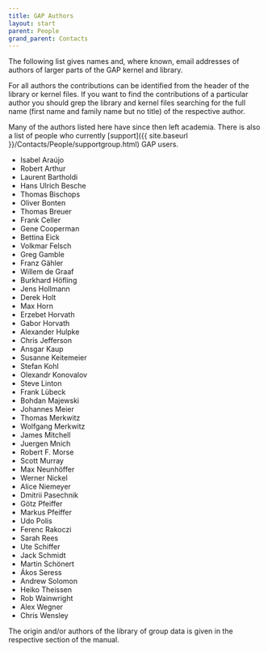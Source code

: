 ```yaml
---
title: GAP Authors
layout: start
parent: People
grand_parent: Contacts
---
```


The following list gives names and, where known, email addresses of
authors of larger parts of the GAP kernel and library.

For all authors the contributions can be identified from the header of
the library or kernel files. If you want to find the contributions of a
particular author you should grep the library and kernel files searching
for the full name (first name and family name but no title) of the
respective author.

Many of the authors listed here have since then left academia. There is
also a list of people who currently
[support]({{ site.baseurl }}/Contacts/People/supportgroup.html)
GAP users.

- Isabel Araújo
- Robert Arthur
- Laurent Bartholdi
- Hans Ulrich Besche
- Thomas Bischops
- Oliver Bonten
- Thomas Breuer
- Frank Celler
- Gene Cooperman
- Bettina Eick
- Volkmar Felsch
- Greg Gamble
- Franz Gähler
- Willem de Graaf
- Burkhard Höfling
- Jens Hollmann
- Derek Holt
- Max Horn
- Erzebet Horvath
- Gabor Horvath
- Alexander Hulpke
- Chris Jefferson
- Ansgar Kaup
- Susanne Keitemeier
- Stefan Kohl
- Olexandr Konovalov
- Steve Linton
- Frank Lübeck
- Bohdan Majewski
- Johannes Meier
- Thomas Merkwitz
- Wolfgang Merkwitz
- James Mitchell
- Juergen Mnich
- Robert F. Morse
- Scott Murray
- Max Neunhöffer
- Werner Nickel
- Alice Niemeyer
- Dmitrii Pasechnik
- Götz Pfeiffer
- Markus Pfeiffer
- Udo Polis
- Ferenc Rakoczi
- Sarah Rees
- Ute Schiffer
- Jack Schmidt
- Martin Schönert
- Ákos Seress
- Andrew Solomon
- Heiko Theissen
- Rob Wainwright
- Alex Wegner
- Chris Wensley

The origin and/or authors of the library of group data is given in the
respective section of the manual.
